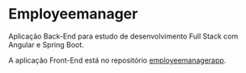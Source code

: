 # Employeemanager

Aplicação Back-End para estudo de desenvolvimento Full Stack com Angular e Spring Boot.

A aplicação Front-End está no repositório [employeemanagerapp](https://github.com/fabricoliveira/employeemanagerapp).